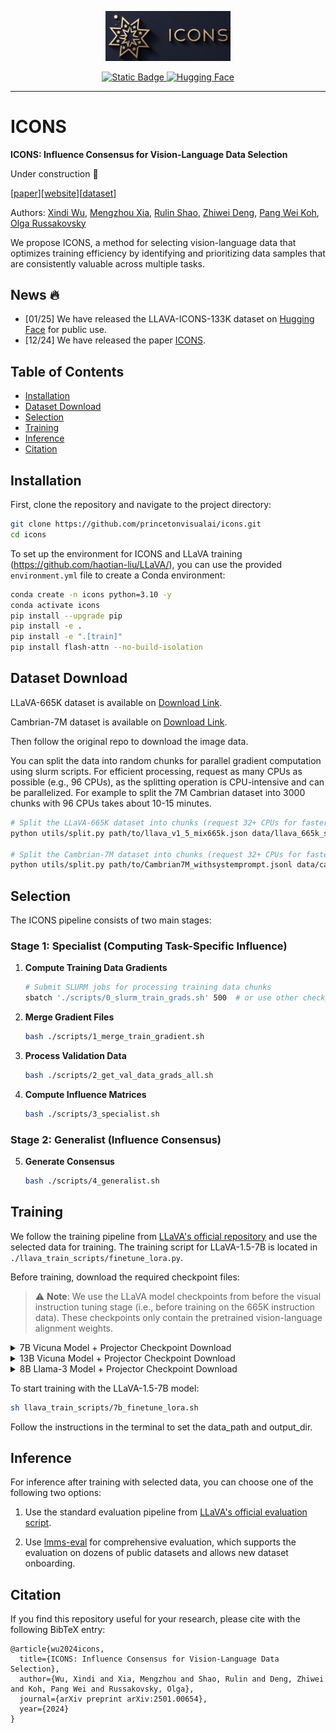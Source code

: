 <p align="center">
  <img src="docs/static/images/logo.png" alt="ICONS Logo" width="200"/>
</p>

<p align="center">
  <a href="https://princetonvisualai.github.io/icons/">
    <img alt="Static Badge" src="https://img.shields.io/badge/Home-ICONS-blue?style=flat&link=https%3A%2F%2Fprincetonvisualai.github.io%2Ficons%2F">
  </a>
  <a href="https://huggingface.co/datasets/xindiw/LLAVA-ICONS-133K">
    <img alt="Hugging Face" src="https://img.shields.io/badge/%F0%9F%A4%97%20Hugging%20Face-LLAVA--ICONS--133K-blue?color=ffc107&logoColor=white&style=flat&link=https%3A%2F%2Fhuggingface.co%2Fdatasets%2Fxindiw%2FLLAVA-ICONS-133K">
  </a>
</p>
</p>
<hr>


# ICONS

**ICONS: Influence Consensus for Vision-Language Data Selection**

Under construction 🚧

[[paper](https://arxiv.org/abs/2501.00654)][[website](https://princetonvisualai.github.io/icons/)][[dataset](https://huggingface.co/datasets/xindiw/LLAVA-ICONS-133K)]

Authors: [Xindi Wu](https://xindiwu.github.io/), [Mengzhou Xia](https://xiamengzhou.github.io/), [Rulin Shao](https://rulinshao.github.io/), [Zhiwei Deng](https://lucas2012.github.io/), [Pang Wei Koh](https://koh.pw/), [Olga Russakovsky](https://www.cs.princeton.edu/~olgarus/)

We propose ICONS, a method for selecting vision-language data that optimizes training efficiency by identifying and prioritizing data samples that are consistently valuable across multiple tasks.

## News 🔥
- [01/25] We have released the LLAVA-ICONS-133K dataset on [Hugging Face](https://huggingface.co/datasets/xindiw/LLAVA-ICONS-133K) for public use.
- [12/24] We have released the paper [ICONS](https://arxiv.org/abs/2501.00654).

## Table of Contents
- [Installation](#installation)
- [Dataset Download](#dataset-download)
- [Selection](#selection)
- [Training](#training)
- [Inference](#inference)
- [Citation](#citation)

## Installation

First, clone the repository and navigate to the project directory:

```bash
git clone https://github.com/princetonvisualai/icons.git
cd icons
```

To set up the environment for ICONS and LLaVA training (https://github.com/haotian-liu/LLaVA/), you can use the provided `environment.yml` file to create a Conda environment:

```bash
conda create -n icons python=3.10 -y
conda activate icons
pip install --upgrade pip
pip install -e .
pip install -e ".[train]"
pip install flash-attn --no-build-isolation
```


## Dataset Download
LLaVA-665K dataset is available on [Download Link](https://huggingface.co/datasets/liuhaotian/LLaVA-Instruct-150K/blob/main/llava_v1_5_mix665k.json).

Cambrian-7M dataset is available on [Download Link](https://huggingface.co/datasets/nyu-visionx/Cambrian-10M/blob/main/jsons/Cambrian7M_withsystemprompt.jsonl).

Then follow the original repo to download the image data.

You can split the data into random chunks for parallel gradient computation using slurm scripts. For efficient processing, request as many CPUs as possible (e.g., 96 CPUs), as the splitting operation is CPU-intensive and can be parallelized. For example to split the 7M Cambrian dataset into 3000 chunks with 96 CPUs takes about 10-15 minutes. 

```bash
# Split the LLaVA-665K dataset into chunks (request 32+ CPUs for faster processing)
python utils/split.py path/to/llava_v1_5_mix665k.json data/llava_665k_splits --num-splits 200

# Split the Cambrian-7M dataset into chunks (request 32+ CPUs for faster processing)
python utils/split.py path/to/Cambrian7M_withsystemprompt.jsonl data/cambrian_7m_splits --num-splits 3000
```

## Selection

The ICONS pipeline consists of two main stages:

### Stage 1: Specialist (Computing Task-Specific Influence)

1. **Compute Training Data Gradients**
   ```bash
   # Submit SLURM jobs for processing training data chunks
   sbatch './scripts/0_slurm_train_grads.sh' 500  # or use other checkpoints, here we use ckpt=500 as an example
   ```

2. **Merge Gradient Files**
   ```bash
   bash ./scripts/1_merge_train_gradient.sh
   ```

3. **Process Validation Data**
   ```bash
   bash ./scripts/2_get_val_data_grads_all.sh
   ```

4. **Compute Influence Matrices**
   ```bash
   bash ./scripts/3_specialist.sh
   ```

### Stage 2: Generalist (Influence Consensus)

5. **Generate Consensus**
   ```bash
   bash ./scripts/4_generalist.sh
   ```

## Training 
We follow the training pipeline from [LLaVA's official repository](https://github.com/haotian-liu/LLaVA/) and use the selected data for training. The training script for LLaVA-1.5-7B is located in `./llava_train_scripts/finetune_lora.py`.

Before training, download the required checkpoint files:

> ⚠️ **Note**: We use the LLaVA model checkpoints from before the visual instruction tuning stage (i.e., before training on the 665K instruction data). These checkpoints only contain the pretrained vision-language alignment weights.

<details>
<summary>7B Vicuna Model + Projector Checkpoint Download</summary>

```bash
# Download the mm_projector.bin file for LLaVA-1.5-7B training
mkdir -p checkpoints/llava-v1.5-mlp2x-336px-pretrain-vicuna-7b-v1.5

wget https://huggingface.co/liuhaotian/llava-v1.5-mlp2x-336px-pretrain-vicuna-7b-v1.5/resolve/main/mm_projector.bin -P checkpoints/llava-v1.5-mlp2x-336px-pretrain-vicuna-7b-v1.5

# Download Vicuna-7B-v1.5 base model
git clone https://huggingface.co/lmsys/vicuna-7b-v1.5 checkpoints/vicuna-7b-v1.5
```
</details>

<details>
<summary>13B Vicuna Model + Projector Checkpoint Download</summary>

```bash
# Download the mm_projector.bin file for LLaVA-1.5-13B training
mkdir -p checkpoints/llava-v1.5-mlp2x-336px-pretrain-vicuna-13b-v1.5

wget https://huggingface.co/liuhaotian/llava-v1.5-mlp2x-336px-pretrain-vicuna-13b-v1.5/resolve/main/mm_projector.bin -P checkpoints/llava-v1.5-mlp2x-336px-pretrain-vicuna-13b-v1.5

# Download Vicuna-13B-v1.5 base model
git clone https://huggingface.co/lmsys/vicuna-13b-v1.5 checkpoints/vicuna-13b-v1.5
```
</details>

<details>
<summary>8B Llama-3 Model + Projector Checkpoint Download</summary>

```bash
# Download the mm_projector.bin file for LLaVA-Llama-3-8B training
mkdir -p checkpoints/llava-llama-3-8b

# Download Llama-3-8B base model
git clone https://huggingface.co/xtuner/llava-llama-3-8b checkpoints/llava-llama-3-8b
```
</details>

To start training with the LLaVA-1.5-7B model:
```bash
sh llava_train_scripts/7b_finetune_lora.sh
```

Follow the instructions in the terminal to set the data_path and output_dir.


## Inference

For inference after training with selected data, you can choose one of the following two options:

1. Use the standard evaluation pipeline from [LLaVA's official evaluation script](https://github.com/haotian-liu/LLaVA/blob/main/docs/Evaluation.md).

2. Use [lmms-eval](https://github.com/EvolvingLMMs-Lab/lmms-eval) for comprehensive evaluation, which supports the evaluation on dozens of public datasets and allows new dataset onboarding.



## Citation
If you find this repository useful for your research, please cite with the following BibTeX entry:
```
@article{wu2024icons,
  title={ICONS: Influence Consensus for Vision-Language Data Selection},
  author={Wu, Xindi and Xia, Mengzhou and Shao, Rulin and Deng, Zhiwei and Koh, Pang Wei and Russakovsky, Olga},
  journal={arXiv preprint arXiv:2501.00654},
  year={2024}
}
```


